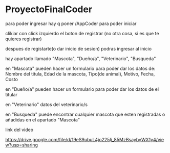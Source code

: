 # ProyectoFinalCoder

para poder ingresar hay q poner /AppCoder para poder iniciar

clikiar con click izquierdo el boton de registrar (no otra cosa, si es que te quieres registrar)

despues de registarte(o dar inicio de sesion) podras ingresar al inicio

hay apartado llamado "Mascota", "Dueño/a", "Veterinario", "Busqueda"

en "Mascota" pueden hacer un formulario para poder dar los datos de: Nombre del titula, Edad de la mascota, Tipo(de animal), Motivo, Fecha, Costo

en "Dueño/a" pueden hacer un formulario para poder dar los datos de el titular

en "Veterinario" datos del veterinario/s

en "Busqueda" puede encontrar cualquier mascota que esten registradas o añadidas en el apartado "Mascota"

link del video

https://drive.google.com/file/d/19eS9ubuL4jo225Ij_85MzBsaybyWX1y4/view?usp=sharing
